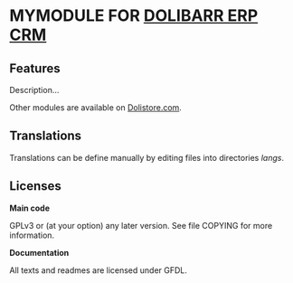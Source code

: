 # MYMODULE FOR <a href="https://www.dolibarr.org">DOLIBARR ERP CRM</a>

## Features
Description...

<!--
![Screenshot mymodule](img/screenshot_mymodule.png?raw=true "MyModule"){imgmd}
-->

Other modules are available on <a href="https://www.dolistore.com" target="_new">Dolistore.com</a>.



## Translations

Translations can be define manually by editing files into directories *langs*. 

<!--
This module contains also a sample configuration for Transifex, under the hidden directory [.tx](.tx), so it is possible to manage translation using this service. 

For more informations, see the [translator's documentation](https://wiki.dolibarr.org/index.php/Translator_documentation).

There is a [Transifex project](https://transifex.com/projects/p/dolibarr-module-template) for this module.
-->


<!--

## Installation

### From the ZIP file and GUI interface

- If you get the module in a zip file (like when downloading it from the market place [Dolistore](https://www.dolistore.com)), go into
menu ```Home - Setup - Modules - Deploy external module``` and upload the zip file.


Note: If this screen tell you there is no custom directory, check your setup is correct: 

- In your Dolibarr installation directory, edit the ```htdocs/conf/conf.php``` file and check that following lines are not commented:

    ```php
    //$dolibarr_main_url_root_alt ...
    //$dolibarr_main_document_root_alt ...
    ```

- Uncomment them if necessary (delete the leading ```//```) and assign a sensible value according to your Dolibarr installation

    For example :

    - UNIX:
        ```php
        $dolibarr_main_url_root_alt = '/custom';
        $dolibarr_main_document_root_alt = '/var/www/Dolibarr/htdocs/custom';
        ```

    - Windows:
        ```php
        $dolibarr_main_url_root_alt = '/custom';
        $dolibarr_main_document_root_alt = 'C:/My Web Sites/Dolibarr/htdocs/custom';
        ```
        
### From a GIT repository

- Clone the repository in ```$dolibarr_main_document_root_alt/mymodule```

```sh
cd ....../custom
git clone git@github.com:gitlogin/mymodule.git mymodule
```

### <a name="final_steps"></a>Final steps

From your browser:

  - Log into Dolibarr as a super-administrator
  - Go to "Setup" -> "Modules"
  - You should now be able to find and enable the module


-->


## Licenses

**Main code**

GPLv3 or (at your option) any later version. See file COPYING for more information.

**Documentation**

All texts and readmes are licensed under GFDL.
